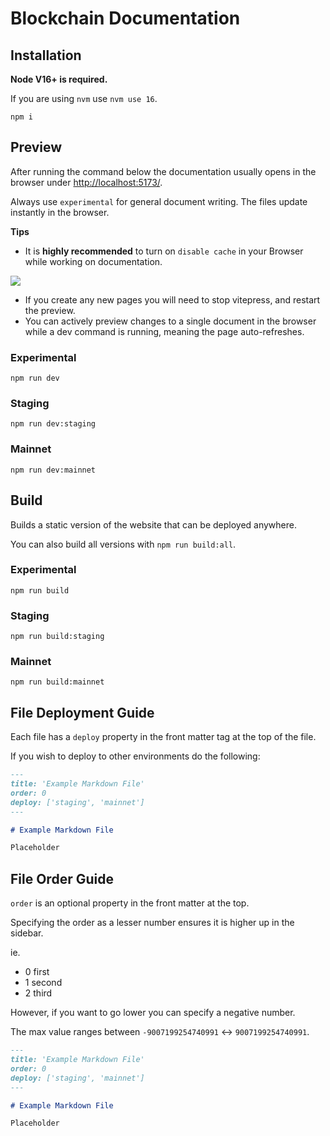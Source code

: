 # Blockchain Documentation

## Installation

**Node V16+ is required.**

If you are using `nvm` use `nvm use 16`.

```
npm i
```

## Preview

After running the command below the documentation usually opens in the browser under [http://localhost:5173/](http://localhost:5173/).

Always use `experimental` for general document writing. The files update instantly in the browser.

**Tips**

-   It is **highly recommended** to turn on `disable cache` in your Browser while working on documentation.

![](https://i.imgur.com/hWf6Xod.png)

-   If you create any new pages you will need to stop vitepress, and restart the preview.
-   You can actively preview changes to a single document in the browser while a dev command is running, meaning the page auto-refreshes.

### Experimental

```
npm run dev
```

### Staging

```
npm run dev:staging
```

### Mainnet

```
npm run dev:mainnet
```

## Build

Builds a static version of the website that can be deployed anywhere.

You can also build all versions with `npm run build:all`.

### Experimental

```
npm run build
```

### Staging

```
npm run build:staging
```

### Mainnet

```
npm run build:mainnet
```

## File Deployment Guide

Each file has a `deploy` property in the front matter tag at the top of the file. 

If you wish to deploy to other environments do the following:

```md
---
title: 'Example Markdown File'
order: 0
deploy: ['staging', 'mainnet']
---

# Example Markdown File

Placeholder
```

## File Order Guide

`order` is an optional property in the front matter at the top.

Specifying the order as a lesser number ensures it is higher up in the sidebar.

ie.

- 0 first
- 1 second
- 2 third

However, if you want to go lower you can specify a negative number.

The max value ranges between `-9007199254740991` <-> `9007199254740991`.

```md
---
title: 'Example Markdown File'
order: 0
deploy: ['staging', 'mainnet']
---

# Example Markdown File

Placeholder
```
